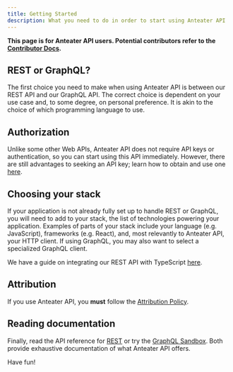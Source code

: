 ```yaml
---
title: Getting Started
description: What you need to do in order to start using Anteater API
---
```


**This page is for Anteater API users. Potential contributors refer to the [Contributor Docs](/docs/contributor/anteaterapi).**

## REST or GraphQL?

The first choice you need to make when using Anteater API is between our REST API and our GraphQL API.
The correct choice is dependent on your use case and, to some degree, on personal preference.
It is akin to the choice of which programming language to use.

## Authorization

Unlike some other Web APIs, Anteater API does not require API keys or authentication, so you can start using this API immediately.
However, there are still advantages to seeking an API key; learn how to obtain and use one [here](./keys-limits).

## Choosing your stack

If your application is not already fully set up to handle REST or GraphQL, you will need to add to your stack, the list of technologies powering your application.
Examples of parts of your stack include your language (e.g. JavaScript), frameworks (e.g. React), and, most relevantly to Anteater API, your HTTP client.
If using GraphQL, you may also want to select a specialized GraphQL client.

We have a guide on integrating our REST API with TypeScript [here](/docs/developer/anteaterapi/rest-api/guides/typescript-integration).

## Attribution

If you use Anteater API, you **must** follow the [Attribution Policy](./docs/about/attribution-policy).

## Reading documentation

Finally, read the API reference for [REST](https://anteaterapi.com/reference) or try the [GraphQL Sandbox](https://studio.apollographql.com/sandbox/explorer?endpoint=https://anteaterapi.com/v2/graphql).
Both provide exhaustive documentation of what Anteater API offers.

Have fun!
